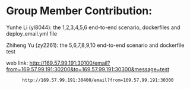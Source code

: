 # Group Member Contribution:
Yunhe Li (yl8044): the 1,2,3,4,5,6 end-to-end scenario, dockerfiles and deploy_email.yml file

Zhiheng Yu (zy2261): the 5,6,7,8,9,10 end-to-end scenario and dockerfile test

web link: http://169.57.99.191:30100/email?from=169.57.99.191:30200&to=169.57.99.191:30300&message=test

          http://169.57.99.191:30400/email?from=169.57.99.191:30300

